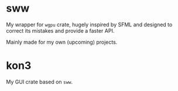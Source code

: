 # sww

My wrapper for `wgpu` crate, hugely inspired by SFML and designed to correct its mistakes and provide a faster API.

Mainly made for my own (upcoming) projects.

# kon3

My GUI crate based on `sww`.
